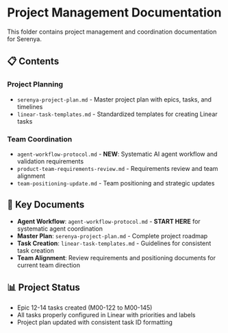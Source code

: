 # Project Management Documentation

This folder contains project management and coordination documentation for Serenya.

## 📋 Contents

### Project Planning
- `serenya-project-plan.md` - Master project plan with epics, tasks, and timelines
- `linear-task-templates.md` - Standardized templates for creating Linear tasks

### Team Coordination
- `agent-workflow-protocol.md` - **NEW**: Systematic AI agent workflow and validation requirements
- `product-team-requirements-review.md` - Requirements review and team alignment
- `team-positioning-update.md` - Team positioning and strategic updates

## 🎯 Key Documents
- **Agent Workflow**: `agent-workflow-protocol.md` - **START HERE** for systematic agent coordination
- **Master Plan**: `serenya-project-plan.md` - Complete project roadmap
- **Task Creation**: `linear-task-templates.md` - Guidelines for consistent task creation
- **Team Alignment**: Review requirements and positioning documents for current team direction

## 📊 Project Status
- Epic 12-14 tasks created (M00-122 to M00-145)
- All tasks properly configured in Linear with priorities and labels
- Project plan updated with consistent task ID formatting